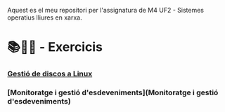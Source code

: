 Aquest es el meu repositori per l'assignatura de M4 UF2 - Sistemes operatius lliures en xarxa.

# 📚📝💾 - Exercicis 
### [Gestió de discos a Linux](DISK.pdf)
### [Monitoratge i gestió d'esdeveniments](Monitoratge i gestió d'esdeveniments)
